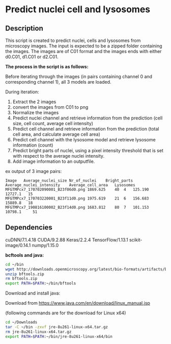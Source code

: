 # Predict nuclei cell and lysosomes

## Description

This script is created to predict nuclei, cells and lysosomes from microscopy images. The input is expected to be a zipped folder containing the images.
The images are of C01 format and the images ends with either d0.C01, d1.C01 or d2.C01.

**The process in the script is as follows:**

Before iterating through the images (in pairs containing channel 0 and corresponding channel 1), all 3 models are loaded.

During iteration:
1. Extract the 2 images
2. convert the images from C01 to png
3. Normalize the images
4. Predict nuclei channel and retrieve information from the prediction (cell size, cell count, average cell intensity)
5. Predict cell channel and retrieve information from the prediction (total cell area, and calculate average cell area)
6. Predict cell channel with the lysosome model and retrieve lysosome information (count)
7. Predict bright parts of nuclei, using a pixel intensity threshold that is set with respect to the average nuclei intensity.
8. Add image information to an outputfile.

ex output of 3 image pairs:
```
Image	Average_nuclei_size	Nr_of_nuclei	Bright_parts	Average_nuclei_intensity	Average_cell_area	Lysosomes
MFGTMPcx7_170702090001_B23f06d0.png	1869.625	40	4	125.190	12727.1   15
MFGTMPcx7_170703220001_B23f11d0.png	1975.619	21	6	156.683	15889.8	  18
MFGTMPcx7_190816100002_B23f14d0.png	1683.812	80	7	101.153	10798.1 	51

```


## Dependencies


cuDNN/7.1.4.18
CUDA/9.2.88
Keras/2.2.4
TensorFlow/1.13.1
scikit-image/0.14.1
numpy/1.15.0



**bcftools and java:**

```bash
cd ~/bin
wget http://downloads.openmicroscopy.org/latest/bio-formats/artifacts/bftools.zip
unzip bftools.zip
rm bftools.zip
export PATH=$PATH:~/bin/bftools
```
Download and install java:

Download from https://www.java.com/en/download/linux_manual.jsp

(following commands are for the download for Linux x64)

```bash
cd ~/Downloads
tar -C ~/bin -zxvf jre-8u261-linux-x64.tar.gz
rm jre-8u261-linux-x64.tar.gz 
export PATH=$PATH:~/bin/jre-8u261-linux-x64/bin
```

